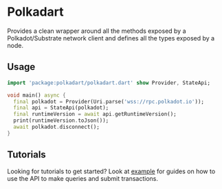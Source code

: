 <!--
---
title: Polkadart
category: 6554f399f9c12600114b8cb8
---
-->

# Polkadart

Provides a clean wrapper around all the methods exposed by a Polkadot/Substrate network client and defines all the types exposed by a node.

## Usage

```dart
import 'package:polkadart/polkadart.dart' show Provider, StateApi;

void main() async {
  final polkadot = Provider(Uri.parse('wss://rpc.polkadot.io'));
  final api = StateApi(polkadot);
  final runtimeVersion = await api.getRuntimeVersion();
  print(runtimeVersion.toJson());
  await polkadot.disconnect();
}
```

## Tutorials

Looking for tutorials to get started? Look at [example](./example) for guides on how to use the API to make queries and submit transactions.

